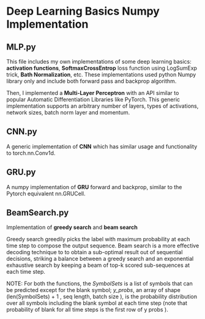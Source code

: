 # Deep Learning Basics Numpy Implementation

## MLP.py
This file includes my own implementations of some deep learning basics: **activation functions**, **SoftmaxCrossEntrop** loss function using LogSumExp trick, **Bath Normalization**, etc. These implementations used python Numpy library only and include both forward pass and backprop algorithm. 

Then, I implemented a **Multi-Layer Perceptron** with an API similar to popular Automatic Differentiation Libraries like PyTorch. This generic implementation supports an arbitrary number of layers, types of activations, network sizes, batch norm layer and momentum.

## CNN.py
A generic implementation of **CNN** which has similar usage and functionality to torch.nn.Conv1d.

## GRU.py
A numpy implementation of **GRU** forward and backprop, similar to the Pytorch equivalent nn.GRUCell.

## BeamSearch.py
Implementation of **greedy search** and **beam search**

Greedy search greedily picks the label with maximum probability at each time step to compose the output sequence. Beam search is a more effective decoding technique to to obtain a sub-optimal result out of sequential decisions, striking a balance between a greedy search and an exponential exhaustive search by keeping a beam of top-k scored sub-sequences at each time step.

NOTE:
For both the functions, the *SymbolSets* is a list of symbols that can be predicted except for the blank symbol; *y_probs*, an array of shape (len(SymbolSets) + 1 , seq length, batch size ), is the probability distribution over all symbols including the blank symbol at each time step (note that probability of blank for all time steps is the first row of y probs ).
